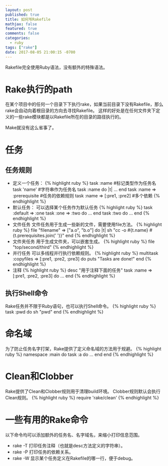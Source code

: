 ```yaml
---
layout: post
published: true
title: 如何写Rakefile
mathjax: false
featured: true
comments: false
categories:
  - ruby
tags: ["rake"]
date: 2017-08-05 21:00:15 -0700
---
```


Rakefile完全使用Ruby语法，没有额外的特殊语法。

# Rake执行的path
在某个项目中的任何一个目录下下执行rake，如果当前目录下没有Rakefile，那么rake会自动向着根目录的方向去寻找Rakefile。
这样的好处是在任何文件夹下定义的一些rake模块都是以Rakefile所在的目录的路径执行的。

Make就没有这么省事了。

# 任务
## 任务规则
- 定义一个任务：
  {% highlight ruby %}
  task :name #标记类型作为任务名
  task 'name' #字符串作为任务名
  task :name do |t|
  ...
  end
  task :name => :prerequisite #任务的依赖规则
  task :name => [:pre1, :pre2] #多个依赖
  {% endhighlight %}
- 默认任务：
  可以选择某个任务作为默认任务
  {% highlight ruby %}
  task :default => :one
  task :one => :two do
  ...
  end
  task :two do
  ...
  end
  {% endhighlight %}
- 文件任务
  文件任务用于生成一些新的文件，需要使用file方法。
  {% highlight ruby %}
  file "filename" => ["a.o", "b.o"] do |t|
  sh "cc -o #{t.name} #{t.prerequisites.join(' ')}"
  end
  {% endhighlight %}
- 文件夹任务
  用于生成文件夹，可以嵌套生成。
  {% highlight ruby %}
  file "top/second/third"
  {% endhighlight %}
- 并行任务
  可以多线程并行执行依赖规则。
  {% highlight ruby %}
  multitask :copyfiles => [:pre1, :pre2, :pre3] do
  puts "Tasks are done!"
  end
  {% endhighlight %}
- 注释
  {% highlight ruby %}
  desc "用于注释下面的任务"
  task :name => [:pre1, :pre2, :pre3] do
  ...
  end
  {% endhighlight %}

## 执行Shell命令
Rake任务并不限于Ruby语句，也可以执行Shell命令。
{% highlight ruby %}
task :pwd do
  sh "pwd"
end
{% endhighlight %}

# 命名域
为了防止任务名字打架，Rake提供了定义命名域的方法用于规避。
{% highlight ruby %}
namespace :main do
  task :a do
    ...
  end
end
{% endhighlight %}

# Clean和Clobber
Rake提供了Clean和Clobber规则用于清理build环境。
Clobber规则默认会执行Clean规则。
{% highlight ruby %}
require 'rake/clean'
{% endhighlight %}

# 一些有用的Rake命令
以下命令均可以添加额外的任务名、名字域名，来缩小打印信息范围。
- rake -T
  打印任务注释（也就是desc方法定义的字符串）。
- rake -P
  打印任务的依赖关系。
- rake -W
  显示某个任务定义在Rakefile的哪一行，便于debug。
